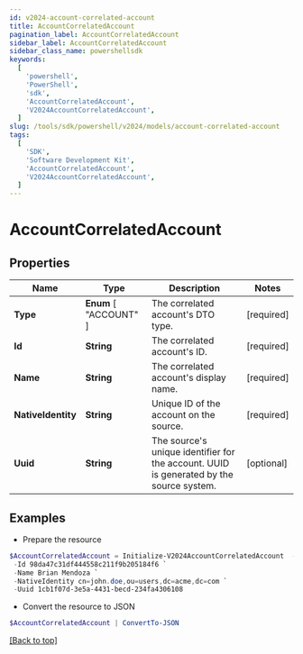 ```yaml
---
id: v2024-account-correlated-account
title: AccountCorrelatedAccount
pagination_label: AccountCorrelatedAccount
sidebar_label: AccountCorrelatedAccount
sidebar_class_name: powershellsdk
keywords:
  [
    'powershell',
    'PowerShell',
    'sdk',
    'AccountCorrelatedAccount',
    'V2024AccountCorrelatedAccount',
  ]
slug: /tools/sdk/powershell/v2024/models/account-correlated-account
tags:
  [
    'SDK',
    'Software Development Kit',
    'AccountCorrelatedAccount',
    'V2024AccountCorrelatedAccount',
  ]
---
```


# AccountCorrelatedAccount

## Properties

| Name | Type | Description | Notes |
| --- | --- | --- | --- |
| **Type** | **Enum** [ "ACCOUNT" ] | The correlated account's DTO type. | [required] |
| **Id** | **String** | The correlated account's ID. | [required] |
| **Name** | **String** | The correlated account's display name. | [required] |
| **NativeIdentity** | **String** | Unique ID of the account on the source. | [required] |
| **Uuid** | **String** | The source's unique identifier for the account. UUID is generated by the source system. | [optional] |

## Examples

- Prepare the resource

```powershell
$AccountCorrelatedAccount = Initialize-V2024AccountCorrelatedAccount  -Type ACCOUNT `
 -Id 98da47c31df444558c211f9b205184f6 `
 -Name Brian Mendoza `
 -NativeIdentity cn=john.doe,ou=users,dc=acme,dc=com `
 -Uuid 1cb1f07d-3e5a-4431-becd-234fa4306108
```

- Convert the resource to JSON

```powershell
$AccountCorrelatedAccount | ConvertTo-JSON
```

[[Back to top]](#)
